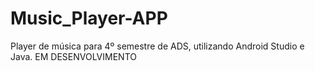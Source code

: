 # Music_Player-APP
Player de música para 4º semestre de ADS, utilizando Android Studio e Java. EM DESENVOLVIMENTO

